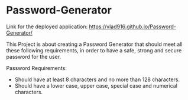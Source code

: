 # Password-Generator

Link for the deployed application: https://vlad916.github.io/Password-Generator/

This Project is about creating a Password Generator that should meet all these following requirements, in order to have a safe, strong and secure password for the user. 

Password Requirements:
* Should have at least 8 characters and no more than 128 characters. 
* Should have a lower case, upper case, special case and numerical characters. 
